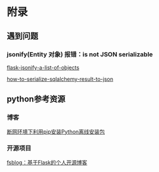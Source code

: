 # 附录

## 遇到问题

### jsonify(Entity 对象) 报错：is not JSON serializable

[flask-jsonify-a-list-of-objects](https://stackoverflow.com/questions/21411497/flask-jsonify-a-list-of-objects)

[how-to-serialize-sqlalchemy-result-to-json](https://stackoverflow.com/questions/5022066/how-to-serialize-sqlalchemy-result-to-json)


## python参考资源

### 博客

[断网环境下利用pip安装Python离线安装包](https://www.cnblogs.com/michael-xiang/p/5690746.html)

### 开源项目

[fsblog：基于Flask的个人开源博客](https://gitee.com/megadata/fsblog)
